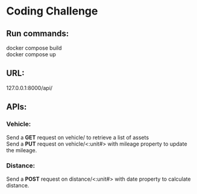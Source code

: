 # Coding Challenge

## **Run commands:**

docker compose build <br/>
docker compose up<br/>

## **URL:**<br/>
127.0.0.1:8000/api/ <br/>

## **APIs:**

### **Vehicle:**<br/>
Send a **GET** request on vehicle/ to retrieve a list
of assets <br/>
Send a **PUT** request on vehicle/<:unit#> with mileage 
property to update the mileage.<br/>

### **Distance:**<br/>
Send a **POST** request on distance/<:unit#> with date 
property to calculate distance. <br/>

